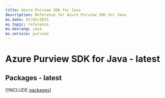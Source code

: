 ```yaml
---
title: Azure Purview SDK for Java
description: Reference for Azure Purview SDK for Java
ms.date: 07/03/2025
ms.topic: reference
ms.devlang: java
ms.service: purview
---
```

# Azure Purview SDK for Java - latest
## Packages - latest
[!INCLUDE [packages](purview-index.md)]